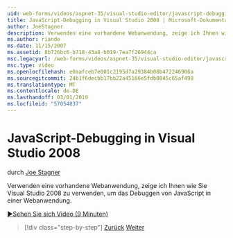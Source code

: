 ```yaml
---
uid: web-forms/videos/aspnet-35/visual-studio-editor/javascript-debugging-in-visual-studio-2008
title: JavaScript-Debugging in Visual Studio 2008 | Microsoft-Dokumentation
author: JoeStagner
description: Verwenden eine vorhandene Webanwendung, zeige ich Ihnen wie Sie Visual Studio 2008 zu verwenden, um das Debuggen von JavaScript in einer Webanwendung.
ms.author: riande
ms.date: 11/15/2007
ms.assetid: 8b726bc6-b718-43a8-b019-7ea7f26944ca
msc.legacyurl: /web-forms/videos/aspnet-35/visual-studio-editor/javascript-debugging-in-visual-studio-2008
msc.type: video
ms.openlocfilehash: e0aafceb7e001c2195d7a29384b08b472246908a
ms.sourcegitcommit: 24b1f6decbb17bb22a45166e5fdb0845c65af498
ms.translationtype: MT
ms.contentlocale: de-DE
ms.lasthandoff: 03/01/2019
ms.locfileid: "57054837"
---
```

<a name="javascript-debugging-in-visual-studio-2008"></a>JavaScript-Debugging in Visual Studio 2008
====================
durch [Joe Stagner](https://github.com/JoeStagner)

Verwenden eine vorhandene Webanwendung, zeige ich Ihnen wie Sie Visual Studio 2008 zu verwenden, um das Debuggen von JavaScript in einer Webanwendung.

[&#9654;Sehen Sie sich Video (9 Minuten)](https://channel9.msdn.com/Blogs/ASP-NET-Site-Videos/javascript-debugging-in-visual-studio-2008)

> [!div class="step-by-step"]
> [Zurück](javascript-intellisense-support-in-visual-studio-2008.md)
> [Weiter](multi-targeting-support-in-visual-studio-2008.md)
